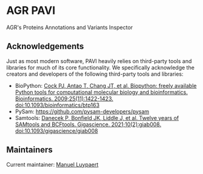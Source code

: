 # AGR PAVI
AGR's Proteins Annotations and Variants Inspector

## Acknowledgements
Just as most modern software, PAVI heavily relies on third-party tools and libraries for much of its core functionality.
We specifically acknowledge the creators and developers of the following third-party tools and libraries:
 * BioPython: [Cock PJ, Antao T, Chang JT, et al. Biopython: freely available Python tools for computational molecular biology and bioinformatics. Bioinformatics. 2009;25(11):1422-1423. doi:10.1093/bioinformatics/btp163](https://pubmed.ncbi.nlm.nih.gov/19304878/)
 * PySam: https://github.com/pysam-developers/pysam
 * Samtools: [Danecek P, Bonfield JK, Liddle J, et al. Twelve years of SAMtools and BCFtools. Gigascience. 2021;10(2):giab008. doi:10.1093/gigascience/giab008](https://pubmed.ncbi.nlm.nih.gov/33590861/)

## Maintainers
Current maintainer: [Manuel Luypaert](https://github.com/mluypaert)
